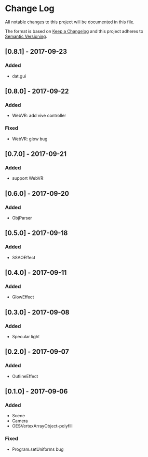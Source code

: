 # Change Log
All notable changes to this project will be documented in this file.

The format is based on [Keep a Changelog](http://keepachangelog.com/)
and this project adheres to [Semantic Versioning](http://semver.org/).


## [0.8.1] - 2017-09-23
### Added
- dat.gui


## [0.8.0] - 2017-09-22
### Added
- WebVR: add vive controller

### Fixed
- WebVR: glow bug


## [0.7.0] - 2017-09-21
### Added
- support WebVR


## [0.6.0] - 2017-09-20
### Added
- ObjParser


## [0.5.0] - 2017-09-18
### Added
- SSAOEffect


## [0.4.0] - 2017-09-11
### Added
- GlowEffect


## [0.3.0] - 2017-09-08
### Added
- Specular light


## [0.2.0] - 2017-09-07
### Added
- OutlineEffect


## [0.1.0] - 2017-09-06
### Added
- Scene
- Camera
- OESVertexArrayObject-polyfill

### Fixed
- Program.setUniforms bug
